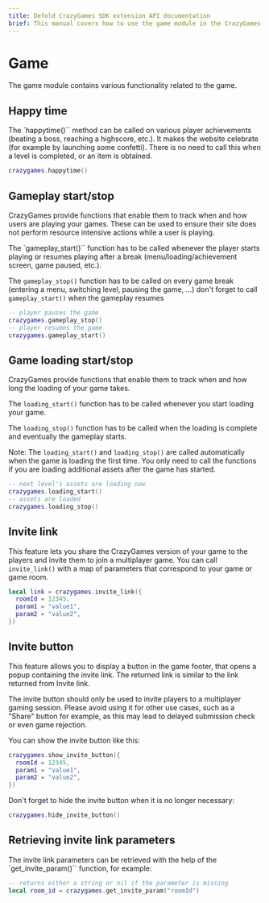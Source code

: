 ```yaml
---
title: Defold CrazyGames SDK extension API documentation
brief: This manual covers how to use the game module in the CrazyGames SDK in Defold.
---
```


# Game

The game module contains various functionality related to the game.



## Happy time

The `happytime()`` method can be called on various player achievements (beating a boss, reaching a highscore, etc.). It makes the website celebrate (for example by launching some confetti). There is no need to call this when a level is completed, or an item is obtained.

```lua
crazygames.happytime()
```


## Gameplay start/stop

CrazyGames provide functions that enable them to track when and how users are playing your games. These can be used to ensure their site does not perform resource intensive actions while a user is playing.

The `gameplay_start()`` function has to be called whenever the player starts playing or resumes playing after a break (menu/loading/achievement screen, game paused, etc.).

The `gameplay_stop()` function has to be called on every game break (entering a menu, switching level, pausing the game, ...) don't forget to call `gameplay_start()` when the gameplay resumes

```lua
-- player pauses the game
crazygames.gameplay_stop()
-- player resumes the game
crazygames.gameplay_start()
```


## Game loading start/stop

CrazyGames provide functions that enable them to track when and how long the loading of your game takes.

The `loading_start()` function has to be called whenever you start loading your game.

The `loading_stop()` function has to be called when the loading is complete and eventually the gameplay starts.

Note: The `loading_start()` and `loading_stop()` are called automatically when the game is loading the first time. You only need to call the functions if you are loading additional assets after the game has started.


```lua
-- next level's assets are loading now
crazygames.loading_start()
-- assets are loaded
crazygames.loading_stop()
```


## Invite link

This feature lets you share the CrazyGames version of your game to the players and invite them to join a multiplayer game. You can call `invite_link()` with a map of parameters that correspond to your game or game room.

```lua
local link = crazygames.invite_link({
  roomId = 12345,
  param1 = "value1",
  param2 = "value2",
})
```


## Invite button

This feature allows you to display a button in the game footer, that opens a popup containing the invite link. The returned link is similar to the link returned from Invite link.

The invite button should only be used to invite players to a multiplayer gaming session. Please avoid using it for other use cases, such as a "Share" button for example, as this may lead to delayed submission check or even game rejection.

You can show the invite button like this:

```lua
crazygames.show_invite_button({
  roomId = 12345,
  param1 = "value1",
  param2 = "value2",
})
```

Don't forget to hide the invite button when it is no longer necessary:

```lua
crazygames.hide_invite_button()
```


## Retrieving invite link parameters

The invite link parameters can be retrieved with the help of the `get_invite_param()`` function, for example:

```lua
-- returns either a string or nil if the parameter is missing
local room_id = crazygames.get_invite_param("roomId")
```